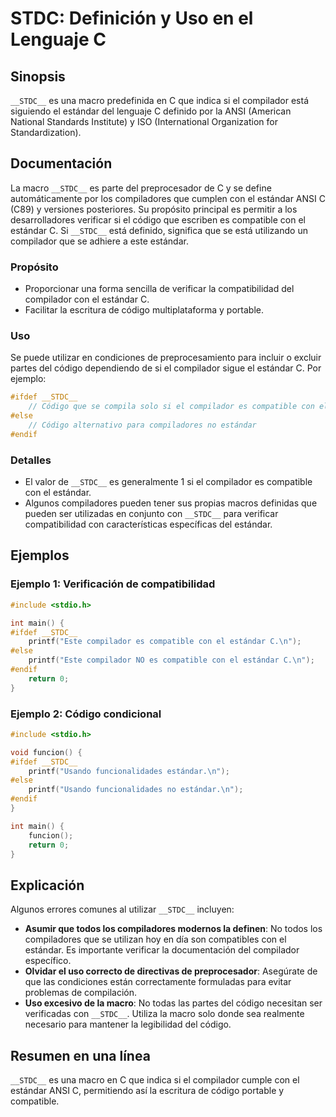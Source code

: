 <!--
Meta Description: # __STDC__: Definición y Uso en el Lenguaje C ## Sinopsis `__STDC__` es una macro predefinida en C que indica si el compilador está siguiendo el están...
Meta Keywords: estándar, __stdc__, con, que, compilador
-->

# __STDC__: Definición y Uso en el Lenguaje C

## Sinopsis
`__STDC__` es una macro predefinida en C que indica si el compilador está siguiendo el estándar del lenguaje C definido por la ANSI (American National Standards Institute) y ISO (International Organization for Standardization).

## Documentación
La macro `__STDC__` es parte del preprocesador de C y se define automáticamente por los compiladores que cumplen con el estándar ANSI C (C89) y versiones posteriores. Su propósito principal es permitir a los desarrolladores verificar si el código que escriben es compatible con el estándar C. Si `__STDC__` está definido, significa que se está utilizando un compilador que se adhiere a este estándar.

### Propósito
- Proporcionar una forma sencilla de verificar la compatibilidad del compilador con el estándar C.
- Facilitar la escritura de código multiplataforma y portable.

### Uso
Se puede utilizar en condiciones de preprocesamiento para incluir o excluir partes del código dependiendo de si el compilador sigue el estándar C. Por ejemplo:

```c
#ifdef __STDC__
    // Código que se compila solo si el compilador es compatible con el estándar ANSI C
#else
    // Código alternativo para compiladores no estándar
#endif
```

### Detalles
- El valor de `__STDC__` es generalmente 1 si el compilador es compatible con el estándar.
- Algunos compiladores pueden tener sus propias macros definidas que pueden ser utilizadas en conjunto con `__STDC__` para verificar compatibilidad con características específicas del estándar.

## Ejemplos
### Ejemplo 1: Verificación de compatibilidad
```c
#include <stdio.h>

int main() {
#ifdef __STDC__
    printf("Este compilador es compatible con el estándar C.\n");
#else
    printf("Este compilador NO es compatible con el estándar C.\n");
#endif
    return 0;
}
```

### Ejemplo 2: Código condicional
```c
#include <stdio.h>

void funcion() {
#ifdef __STDC__
    printf("Usando funcionalidades estándar.\n");
#else
    printf("Usando funcionalidades no estándar.\n");
#endif
}

int main() {
    funcion();
    return 0;
}
```

## Explicación
Algunos errores comunes al utilizar `__STDC__` incluyen:
- **Asumir que todos los compiladores modernos la definen**: No todos los compiladores que se utilizan hoy en día son compatibles con el estándar. Es importante verificar la documentación del compilador específico.
- **Olvidar el uso correcto de directivas de preprocesador**: Asegúrate de que las condiciones están correctamente formuladas para evitar problemas de compilación.
- **Uso excesivo de la macro**: No todas las partes del código necesitan ser verificadas con `__STDC__`. Utiliza la macro solo donde sea realmente necesario para mantener la legibilidad del código.

## Resumen en una línea
`__STDC__` es una macro en C que indica si el compilador cumple con el estándar ANSI C, permitiendo así la escritura de código portable y compatible.